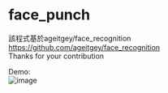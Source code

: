 # face_punch

該程式基於ageitgey/face_recognition<br/>
https://github.com/ageitgey/face_recognition<br/>
Thanks for your contribution<br/>


Demo:<br/>
![image](https://github.com/JescalLin/face_punch/blob/main/demo/demo.gif)<br/>


